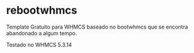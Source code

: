 # rebootwhmcs

Template Gratuito para WHMCS baseado no bootwhmcs que se encontra abandonado a algum tempo.

Testado no WHMCS 5.3.14
